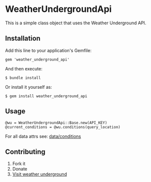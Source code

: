 # WeatherUndergroundApi

This is a simple class object that uses the Weather Underground API.

## Installation

Add this line to your application's Gemfile:

    gem 'weather_underground_api'

And then execute:

    $ bundle install

Or install it yourself as:

    $ gem install weather_underground_api

## Usage

    @wu = WeatherUndergroundApi::Base.new(API_KEY)
    @current_conditions = @wu.conditions(query_location)
For all data attrs see: [data/conditions](http://www.wunderground.com/weather/api/d/docs?d=data/conditions)

## Contributing

1. Fork it
2. Donate
3. [Visit weather underground](http://www.wunderground.com/?apiref=77eba12431a68f79)

